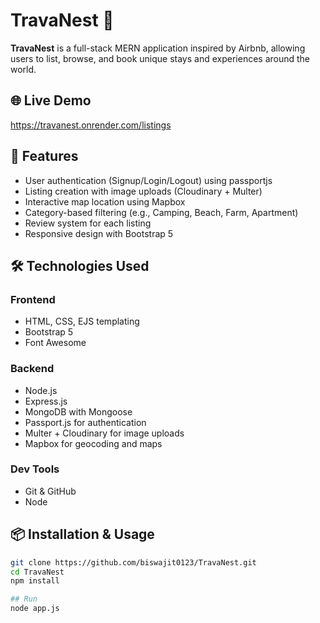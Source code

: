 # TravaNest 🧭

**TravaNest** is a full-stack MERN application inspired by Airbnb, allowing users to list, browse, and book unique stays and experiences around the world.

## 🌐 Live Demo
https://travanest.onrender.com/listings


## 🚀 Features

- User authentication (Signup/Login/Logout) using passportjs
- Listing creation with image uploads (Cloudinary + Multer)
- Interactive map location using Mapbox
- Category-based filtering (e.g., Camping, Beach, Farm, Apartment)
- Review system for each listing
- Responsive design with Bootstrap 5

## 🛠️ Technologies Used

### Frontend
- HTML, CSS, EJS templating
- Bootstrap 5
- Font Awesome

### Backend
- Node.js
- Express.js
- MongoDB with Mongoose
- Passport.js for authentication
- Multer + Cloudinary for image uploads
- Mapbox for geocoding and maps

### Dev Tools
- Git & GitHub
- Node





## 📦 Installation & Usage

```bash
git clone https://github.com/biswajit0123/TravaNest.git
cd TravaNest
npm install

## Run
node app.js